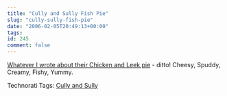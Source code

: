 ```yaml
---
title: "Cully and Sully Fish Pie"
slug: "cully-sully-fish-pie"
date: "2006-02-05T20:49:13+00:00"
tags:
id: 245
comment: false
---
```


[Whatever I wrote about their Chicken and Leek pie](http://conoroneill.com/2006/01/24/cully-sully-chicken-leek-pie-thumbs-up-from-2-to-37/) - ditto! Cheesy, Spuddy, Creamy, Fishy, Yummy.

Technorati Tags: [Cully and Sully](http://technorati.com/tag/Cully%20and%20Sully)
